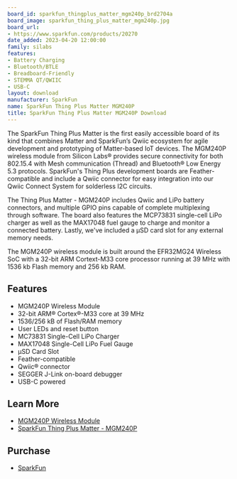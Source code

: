 ```yaml
---
board_id: sparkfun_thingplus_matter_mgm240p_brd2704a
board_image: sparkfun_thing_plus_matter_mgm240p.jpg
board_url:
- https://www.sparkfun.com/products/20270
date_added: 2023-04-20 12:00:00
family: silabs
features:
- Battery Charging
- Bluetooth/BTLE
- Breadboard-Friendly
- STEMMA QT/QWIIC
- USB-C
layout: download
manufacturer: SparkFun
name: SparkFun Thing Plus Matter MGM240P
title: SparkFun Thing Plus Matter MGM240P Download
---
```


The SparkFun Thing Plus Matter is the first easily accessible board of its kind that combines Matter and SparkFun’s Qwiic ecosystem for agile development and prototyping of Matter-based IoT devices. The MGM240P wireless module from Silicon Labs® provides secure connectivity for both 802.15.4 with Mesh communication (Thread) and Bluetooth® Low Energy 5.3 protocols. SparkFun's Thing Plus development boards are Feather-compatible and include a Qwiic connector for easy integration into our Qwiic Connect System for solderless I2C circuits.

The Thing Plus Matter - MGM240P includes Qwiic and LiPo battery connectors, and multiple GPIO pins capable of complete multiplexing through software. The board also features the MCP73831 single-cell LiPo charger as well as the MAX17048 fuel gauge to charge and monitor a connected battery. Lastly, we've included a µSD card slot for any external memory needs.

The MGM240P wireless module is built around the EFR32MG24 Wireless SoC with a 32-bit ARM Cortext-M33 core processor running at 39 MHz with 1536 kb Flash memory and 256 kb RAM.

## Features
* MGM240P Wireless Module
* 32-bit ARM® Cortex®-M33 core at 39 MHz
* 1536/256 kB of Flash/RAM memory
* User LEDs and reset button
* MC73831 Single-Cell LiPo Charger
* MAX17048 Single-Cell LiPo Fuel Gauge
* µSD Card Slot
* Feather-compatible
* Qwiic® connector
* SEGGER J-Link on-board debugger
* USB-C powered

## Learn More
* [MGM240P Wireless Module](https://www.silabs.com/wireless/zigbee/efr32mg24-series-2-modules/device.mgm240pb32vna?tab=specs)
* [SparkFun Thing Plus Matter - MGM240P](https://www.sparkfun.com/products/20270)

## Purchase
* [SparkFun](https://www.sparkfun.com/products/20270)
